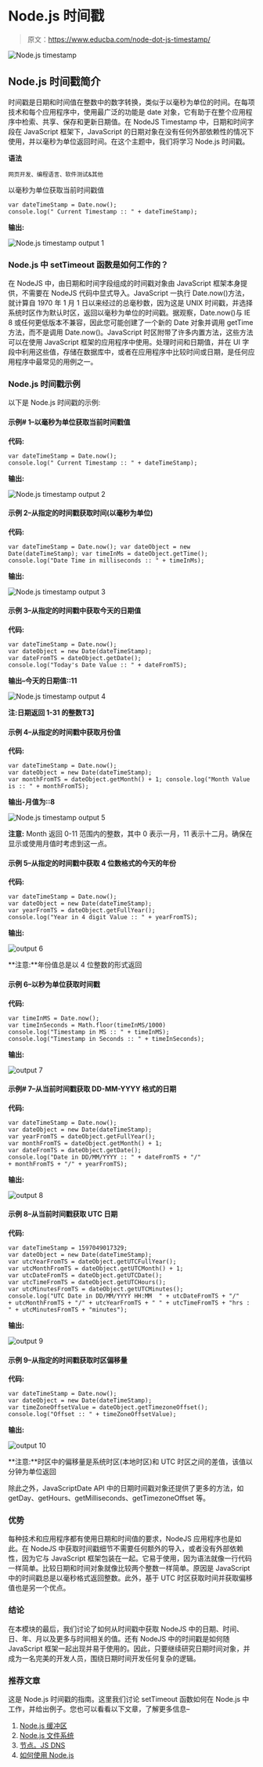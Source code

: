 # Node.js 时间戳

> 原文：<https://www.educba.com/node-dot-js-timestamp/>

![Node.js timestamp](img/9c872bc4d10a7dfebe1ffcfca974d2d2.png)



## Node.js 时间戳简介

时间戳是日期和时间值在整数中的数字转换，类似于以毫秒为单位的时间。在每项技术和每个应用程序中，使用最广泛的功能是 date 对象，它有助于在整个应用程序中检索、共享、保存和更新日期值。在 NodeJS Timestamp 中，日期和时间字段在 JavaScript 框架下，JavaScript 的日期对象在没有任何外部依赖性的情况下使用，并以毫秒为单位返回时间。在这个主题中，我们将学习 Node.js 时间戳。

**语法**

<small>网页开发、编程语言、软件测试&其他</small>

以毫秒为单位获取当前时间戳值

`var dateTimeStamp = Date.now();
console.log(" Current Timestamp :: " + dateTimeStamp);`

**输出:**

![Node.js timestamp output 1](img/a2fd151164bc8774161092bc6715a988.png)



### Node.js 中 setTimeout 函数是如何工作的？

在 NodeJS 中，由日期和时间字段组成的时间戳对象由 JavaScript 框架本身提供，不需要在 NodeJS 代码中显式导入。JavaScript 一执行 Date.now()方法，就计算自 1970 年 1 月 1 日以来经过的总毫秒数，因为这是 UNIX 时间戳，并选择系统时区作为默认时区，返回以毫秒为单位的时间戳。据观察，Date.now()与 IE 8 或任何更低版本不兼容，因此您可能创建了一个新的 Date 对象并调用 getTime 方法，而不是调用 Date.now()。JavaScript 时区附带了许多内置方法，这些方法可以在使用 JavaScript 框架的应用程序中使用。处理时间和日期值，并在 UI 字段中利用这些值，存储在数据库中，或者在应用程序中比较时间或日期，是任何应用程序中最常见的用例之一。

### Node.js 时间戳示例

以下是 Node.js 时间戳的示例:

#### 示例# 1–以毫秒为单位获取当前时间戳值

**代码:**

`var dateTimeStamp = Date.now();
console.log(" Current Timestamp :: " + dateTimeStamp);`

**输出:**

![Node.js timestamp output 2](img/15bfc814b1536b22471aad2a755e2f92.png)



#### 示例 2–从指定的时间戳获取时间(以毫秒为单位)

**代码:**

`var dateTimeStamp = Date.now();
var dateObject = new Date(dateTimeStamp);
var timeInMs = dateObject.getTime();
console.log("Date Time in milliseconds :: " + timeInMs);`

**输出:**

![Node.js timestamp output 3](img/da98cd586d1f6a37ac1caed4ae7fcb82.png)



#### 示例 3–从指定的时间戳中获取今天的日期值

**代码:**

`var dateTimeStamp = Date.now();
var dateObject = new Date(dateTimeStamp);
var dateFromTS = dateObject.getDate();
console.log("Today's Date Value :: " + dateFromTS);`

**输出–今天的日期值::11**

![Node.js timestamp output 4](img/619e7cabf3d006e8e4b04a6d79486101.png)



**注:**日期返回 1-31 的整数**T3】**

#### 示例 4–从指定的时间戳中获取月份值

**代码:**

`var dateTimeStamp = Date.now();
var dateObject = new Date(dateTimeStamp);
var monthFromTS = dateObject.getMonth() + 1;
console.log("Month Value is :: " + monthFromTS);`

**输出-月值为::8**

![Node.js timestamp output 5](img/d8c361a87fc32275db8eebf3ce2f3452.png)



**注意:** Month 返回 0-11 范围内的整数，其中 0 表示一月，11 表示十二月。确保在显示或使用月值时考虑到这一点。

#### 示例 5–从指定的时间戳中获取 4 位数格式的今天的年份

**代码:**

`var dateTimeStamp = Date.now();
var dateObject = new Date(dateTimeStamp);
var yearFromTS = dateObject.getFullYear();
console.log("Year in 4 digit Value :: " + yearFromTS);`

**输出:**

![output 6](img/865bf595bcb4d98b65848aaa80e15b32.png)



**注意:**年份值总是以 4 位整数的形式返回

#### 示例 6–以秒为单位获取时间戳

**代码:**

`var timeInMS = Date.now();
var timeInSeconds = Math.floor(timeInMS/1000)
console.log("Timestamp in MS :: " + timeInMS);
console.log("Timestamp in Seconds :: " + timeInSeconds);`

**输出:**

![output 7](img/c10766fa937c693e1b162c6448e34f56.png)



#### 示例# 7–从当前时间戳获取 DD-MM-YYYY 格式的日期

**代码:**

`var dateTimeStamp = Date.now();
var dateObject = new Date(dateTimeStamp);
var yearFromTS = dateObject.getFullYear();
var monthFromTS = dateObject.getMonth() + 1;
var dateFromTS = dateObject.getDate();
console.log("Date in DD/MM/YYYY :: " + dateFromTS + "/" + monthFromTS + "/" + yearFromTS);`

**输出:**

![output 8](img/3616c42746cf17f4a3cccf416a881e96.png)



#### 示例 8–从当前时间戳获取 UTC 日期

**代码:**

`var dateTimeStamp = 1597049017329;
var dateObject = new Date(dateTimeStamp);
var utcYearFromTS = dateObject.getUTCFullYear();
var utcMonthFromTS = dateObject.getUTCMonth() + 1;
var utcDateFromTS = dateObject.getUTCDate();
var utcTimeFromTS = dateObject.getUTCHours();
var utcMinutesFromTS = dateObject.getUTCMinutes();
console.log("UTC Date in DD/MM/YYYY HH:MM  " + utcDateFromTS + "/"
+ utcMonthFromTS + "/" + utcYearFromTS + " " + utcTimeFromTS + "hrs : " + utcMinutesFromTS + "minutes");`

**输出:**

![output 9](img/dfde358c47cd0e26762281e3590c5f66.png)



#### 示例 9–从指定的时间戳获取时区偏移量

**代码:**

`var dateTimeStamp = Date.now();
var dateObject = new Date(dateTimeStamp);
var timeZoneOffsetValue = dateObject.getTimezoneOffset();
console.log("Offset :: " + timeZoneOffsetValue);`

**输出:**

![output 10](img/68ae5e7303d0131a1644266af3857e42.png)



**注意:**时区中的偏移量是系统时区(本地时区)和 UTC 时区之间的差值，该值以分钟为单位返回

除此之外，JavaScriptDate API 中的日期时间戳对象还提供了更多的方法，如 getDay、getHours、getMilliseconds、getTimezoneOffset 等。

### 优势

每种技术和应用程序都有使用日期和时间值的要求，NodeJS 应用程序也是如此。在 NodeJS 中获取时间戳细节不需要任何额外的导入，或者没有外部依赖性，因为它与 JavaScript 框架包装在一起。它易于使用，因为语法就像一行代码一样简单。比较日期和时间对象就像比较两个整数一样简单。原因是 JavaScript 中的时间戳总是以毫秒格式返回整数。此外，基于 UTC 时区获取时间并获取偏移值也是另一个优点。

### 结论

在本模块的最后，我们讨论了如何从时间戳中获取 NodeJS 中的日期、时间、日、年、月以及更多与时间相关的值。还有 NodeJS 中的时间戳是如何随 JavaScript 框架一起出现并易于使用的。因此，只要继续研究日期时间对象，并成为一名完美的开发人员，围绕日期时间开发任何复杂的逻辑。

### 推荐文章

这是 Node.js 时间戳的指南。这里我们讨论 setTimeout 函数如何在 Node.js 中工作，并给出例子。您也可以看看以下文章，了解更多信息–

1.  [Node.js 缓冲区](https://www.educba.com/node-js-buffers/)
2.  [Node.js 文件系统](https://www.educba.com/node-dot-js-file-system/)
3.  [节点。JS DNS](https://www.educba.com/node-js-dns/)
4.  [如何使用 Node.js](https://www.educba.com/how-to-use-node-js/)





